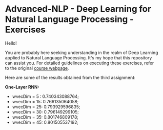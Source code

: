 # Advanced-NLP - Deep Learning for Natural Language Processing - Exercises

Hello!

You are probably here seeking understanding in the realm of Deep Learning applied to Natural Language Processing. It's my hope that this repository can assist you. For detailed guidelines on executing these exercises, refer to the original [course webpage](http://cs224d.stanford.edu/).

Here are some of the results obtained from the third assignment:

**One-Layer RNN:**

* wvecDim = 5 : 0.740343088764;
* wvecDim = 15: 0.766135064058;
* wvecDim = 25: 0.793929596835;
* wvecDim = 30: 0.796149299105;
* wvecDim = 35: 0.801746809178;
* wvecDim = 45: 0.801505537192;